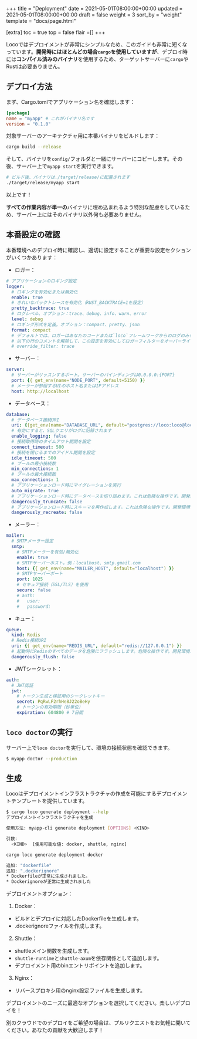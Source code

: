 +++
title = "Deployment"
date = 2021-05-01T08:00:00+00:00
updated = 2021-05-01T08:00:00+00:00
draft = false
weight = 3
sort_by = "weight"
template = "docs/page.html"

[extra]
toc = true
top = false
flair =[]
+++

Locoではデプロイメントが非常にシンプルなため、このガイドも非常に短くなっています。**開発時にはほとんどの場合`cargo`を使用していますが**、デプロイ時には**コンパイル済みのバイナリ**を使用するため、ターゲットサーバーに`cargo`やRustは必要ありません。

## デプロイ方法
まず、Cargo.tomlでアプリケーション名を確認します：
```toml
[package]
name = "myapp" # これがバイナリ名です
version = "0.1.0"
```

対象サーバーのアーキテクチャ用に本番バイナリをビルドします：

<!-- <snip id="build-command" inject_from="yaml" template="sh"> -->
```sh
cargo build --release
```
<!-- </snip>-->

そして、バイナリを`config/`フォルダと一緒にサーバーにコピーします。その後、サーバー上で`myapp start`を実行できます。

```sh
# ビルド後、バイナリは./target/release/に配置されます
./target/release/myapp start
```

以上です！

**すべての作業内容**が**単一の**バイナリに埋め込まれるよう特別な配慮をしているため、サーバー上にはそのバイナリ以外何も必要ありません。

## 本番設定の確認

本番環境へのデプロイ時に確認し、適切に設定することが重要な設定セクションがいくつかあります：

- ロガー：

<!-- <snip id="configuration-logger" inject_from="code" template="yaml"> -->
```yaml
# アプリケーションのロギング設定
logger:
  # ロギングを有効化または無効化
  enable: true
  # きれいなバックトレースを有効化（RUST_BACKTRACE=1を設定）
  pretty_backtrace: true
  # ログレベル、オプション：trace、debug、info、warn、error
  level: debug
  # ロギング形式を定義。オプション：compact、pretty、json
  format: compact
  # デフォルトでは、ロガーはあなたのコードまたは`loco`フレームワークからのログのみをフィルタリングします。すべてのサードパーティライブラリを表示するには
  # 以下の行のコメントを解除して、この設定を有効にしてロガーフィルターをオーバーライドできます。
  # override_filter: trace
```
<!-- </snip>-->
 

- サーバー：
<!-- <snip id="configuration-server" inject_from="code" template="yaml"> -->
```yaml
server:
  # サーバーがリッスンするポート。サーバーのバインディングは0.0.0.0:{PORT}
  port: {{ get_env(name="NODE_PORT", default=5150) }}
  # メーラーが参照するUIのホスト名またはIPアドレス
  host: http://localhost
```
<!-- </snip>-->


- データベース：
<!-- <snip id="configuration-database" inject_from="code" template="yaml"> -->
```yaml
database:
  # データベース接続URI
  uri: {{get_env(name="DATABASE_URL", default="postgres://loco:loco@localhost:5432/loco_app")}}
  # 有効にすると、SQLクエリがログに記録されます
  enable_logging: false
  # 接続取得時のタイムアウト期間を設定
  connect_timeout: 500
  # 接続を閉じるまでのアイドル期間を設定
  idle_timeout: 500
  # プールの最小接続数
  min_connections: 1
  # プールの最大接続数
  max_connections: 1
  # アプリケーションロード時にマイグレーションを実行
  auto_migrate: true
  # アプリケーションロード時にデータベースを切り詰めます。これは危険な操作です。開発環境またはテストモードでのみこのフラグを使用してください
  dangerously_truncate: false
  # アプリケーションロード時にスキーマを再作成します。これは危険な操作です。開発環境またはテストモードでのみこのフラグを使用してください
  dangerously_recreate: false
```
<!-- </snip>-->


- メーラー：
<!-- <snip id="configuration-mailer" inject_from="code" template="yaml"> -->
```yaml
mailer:
  # SMTPメーラー設定
  smtp:
    # SMTPメーラーを有効/無効化
    enable: true
    # SMTPサーバーホスト。例：localhost、smtp.gmail.com
    host: {{ get_env(name="MAILER_HOST", default="localhost") }}
    # SMTPサーバーポート
    port: 1025
    # セキュア接続（SSL/TLS）を使用
    secure: false
    # auth:
    #   user:
    #   password:
```
<!-- </snip>-->

- キュー：
<!-- <snip id="configuration-queue" inject_from="code" template="yaml"> -->
```yaml
queue:
  kind: Redis
  # Redis接続URI
  uri: {{ get_env(name="REDIS_URL", default="redis://127.0.0.1") }}
  # 起動時にRedisのすべてのデータを危険にフラッシュします。危険な操作です。開発環境またはテストモードでのみこのフラグを使用してください
  dangerously_flush: false
```
<!-- </snip>-->

- JWTシークレット：
<!-- <snip id="configuration-auth" inject_from="code" template="yaml"> -->
```yaml
auth:
  # JWT認証
  jwt:
    # トークン生成と検証用のシークレットキー
    secret: PqRwLF2rhHe8J22oBeHy
    # トークンの有効期限（秒単位）
    expiration: 604800 # 7日間
```
<!-- </snip>-->

## `loco doctor`の実行

サーバー上で`loco doctor`を実行して、環境の接続状態を確認できます。 

```sh
$ myapp doctor --production
```

## 生成

Locoはデプロイメントインフラストラクチャの作成を可能にするデプロイメントテンプレートを提供しています。

```sh
$ cargo loco generate deployment --help
デプロイメントインフラストラクチャを生成

使用方法: myapp-cli generate deployment [OPTIONS] <KIND>

引数:
  <KIND>  [使用可能な値: docker, shuttle, nginx]
```

<!-- <snip id="generate-deployment-command" inject_from="yaml" template="sh"> -->

```sh
cargo loco generate deployment docker

追加: "dockerfile"
追加: ".dockerignore"
* Dockerfileが正常に生成されました。
* Dockerignoreが正常に生成されました
```

<!-- </snip>-->

デプロイメントオプション：

1. Docker：

- ビルドとデプロイに対応したDockerfileを生成します。
- .dockerignoreファイルを作成します。

2. Shuttle：

- shuttleメイン関数を生成します。
- `shuttle-runtime`と`shuttle-axum`を依存関係として追加します。
- デプロイメント用のbinエントリポイントを追加します。

3. Nginx：

- リバースプロキシ用のnginx設定ファイルを生成します。

デプロイメントのニーズに最適なオプションを選択してください。楽しいデプロイを！

別のクラウドでのデプロイをご希望の場合は、プルリクエストをお気軽に開いてください。あなたの貢献を大歓迎します！
